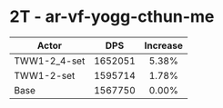 # 2T - ar-vf-yogg-cthun-me
| Actor | DPS | Increase |
|---|:---:|:---:|
|TWW1-2_4-set|1652051|5.38%|
|TWW1-2-set|1595714|1.78%|
|Base|1567750|0.00%|
